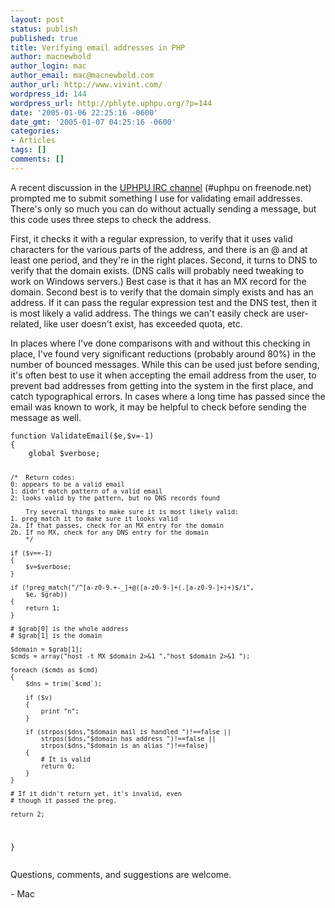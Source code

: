 ```yaml
---
layout: post
status: publish
published: true
title: Verifying email addresses in PHP
author: macnewbold
author_login: mac
author_email: mac@macnewbold.com
author_url: http://www.vivint.com/
wordpress_id: 144
wordpress_url: http://phlyte.uphpu.org/?p=144
date: '2005-01-06 22:25:16 -0600'
date_gmt: '2005-01-07 04:25:16 -0600'
categories:
- Articles
tags: []
comments: []
---
```

<p>A recent discussion in the <a href="http://uphpu.org/staticpages/index.php?page=20040521003849494">UPHPU IRC channel</a> (#uphpu on freenode.net) prompted me to submit something I use for validating email addresses. There's only so much you can do without actually sending a message, but this code uses three steps to check the address.</p>
<p>First, it checks it with a regular expression, to verify that it uses valid characters for the various parts of the address, and there  is an @ and at least one period, and they're in the right places. Second, it turns to DNS to verify that the domain exists. (DNS calls will probably need tweaking to work on Windows servers.) Best case is that it has an MX record for the domain. Second best is to verify that the domain simply exists and has an address. If it can pass the regular expression test and the DNS test, then it is most likely a valid address. The things we can't easily check are user-related, like user doesn't exist, has exceeded quota, etc. </p>
<p>In places where I've done comparisons with and without this checking in place, I've found very significant reductions (probably around 80%) in the number of bounced messages. While this can be used just before sending, it's often best to use it when accepting the email address from the user, to prevent bad addresses from getting into the system in the first place, and catch typographical errors. In cases where a long time has passed since the email was known to work, it may be helpful to check before sending the message as well.</p>
<pre><code>function ValidateEmail($e,$v=-1)
{
	global $verbose;

	/*	Return codes:
   	0: appears to be a valid email
   	1: didn't match pattern of a valid email
   	2: looks valid by the pattern, but no DNS records found
   
  		Try several things to make sure it is most likely valid:
   	1. preg_match it to make sure it looks valid
   	2a. If that passes, check for an MX entry for the domain
   	2b. If no MX, check for any DNS entry for the domain
		*/
	
	if ($v==-1)
	{
		$v=$verbose;
	}
	
	if (!preg_match("/^[a-z0-9.+-_]+@([a-z0-9-]+(.[a-z0-9-]+)+)$/i",
		$e, $grab))
	{
		return 1;
	}
	
	# $grab[0] is the whole address
	# $grab[1] is the domain
	
	$domain = $grab[1];
	$cmds = array("host -t MX $domain 2>&1 ","host $domain 2>&1 ");
	
	foreach ($cmds as $cmd)
	{
		$dns = trim(`$cmd`);
		
		if ($v)
		{
			print "n";
		}
		
		if (strpos($dns,"$domain mail is handled ")!==false || 
			strpos($dns,"$domain has address ")!==false ||
			strpos($dns,"$domain is an alias ")!==false)
		{
			# It is valid
			return 0;
		}
	}
	
	# If it didn't return yet, it's invalid, even
	# though it passed the preg.
	
	return 2;
}</code></pre>
<p>Questions, comments, and suggestions are welcome.</p>
<p>- Mac</p>
